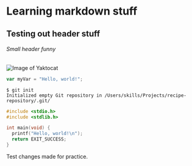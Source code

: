 # Learning markdown stuff
## Testing out header stuff
###### Small header funny

![Image of Yaktocat](https://octodex.github.com/images/yaktocat.png)


``` javascript
var myVar = "Hello, world!";
```

```
$ git init
Initialized empty Git repository in /Users/skills/Projects/recipe-repository/.git/
```

``` c
#include <stdio.h>
#include <stdlib.h>

int main(void) {
  printf("Hello, world!\n");
  return EXIT_SUCCESS;
}
```


Test changes made for practice.

